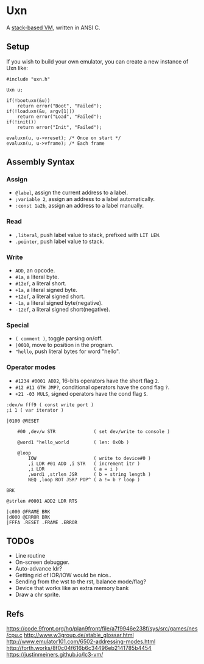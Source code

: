 # Uxn

A [stack-based VM](https://wiki.xxiivv.com/site/uxn.html), written in ANSI C.

## Setup

If you wish to build your own emulator, you can create a new instance of Uxn like:

```
#include "uxn.h"

Uxn u;

if(!bootuxn(&u))
	return error("Boot", "Failed");
if(!loaduxn(&u, argv[1]))
	return error("Load", "Failed");
if(!init())
	return error("Init", "Failed");

evaluxn(u, u->vreset); /* Once on start */
evaluxn(u, u->vframe); /* Each frame
```

## Assembly Syntax

### Assign

- `@label`, assign the current address to a label.
- `;variable 2`, assign an address to a label automatically.
- `:const 1a2b`, assign an address to a label manually.

### Read

- `,literal`, push label value to stack, prefixed with `LIT LEN`.
- `.pointer`, push label value to stack.

### Write

- `ADD`, an opcode.
- `#1a`, a literal byte.
- `#12ef`, a literal short.
- `+1a`, a literal signed byte.
- `+12ef`, a literal signed short.
- `-1a`, a literal signed byte(negative).
- `-12ef`, a literal signed short(negative).

### Special

- `( comment )`, toggle parsing on/off.
- `|0010`, move to position in the program.
- `"hello`, push literal bytes for word "hello".

### Operator modes

- `#1234 #0001 ADD2`, 16-bits operators have the short flag `2`.
- `#12 #11 GTH JMP?`, conditional operators have the cond flag `?`.
- `+21 -03 MULS`, signed operators have the cond flag `S`.

```
:dev/w fff9 ( const write port )
;i 1 ( var iterator )

|0100 @RESET

	#00 ,dev/w STR              ( set dev/write to console ) 

	@word1 "hello_world         ( len: 0x0b )

	@loop
		IOW                     ( write to device#0 )
		,i LDR #01 ADD ,i STR   ( increment itr )
		,i LDR                  ( a = i )
		,word1 ,strlen JSR      ( b = string length )
		NEQ ,loop ROT JSR? POP^ ( a != b ? loop )

BRK

@strlen #0001 ADD2 LDR RTS

|c000 @FRAME BRK 
|d000 @ERROR BRK 
|FFFA .RESET .FRAME .ERROR
```

## TODOs

- Line routine
- On-screen debugger.
- Auto-advance ldr?
- Getting rid of IOR/IOW would be nice..
- Sending from the wst to the rst, balance mode/flag?
- Device that works like an extra memory bank
- Draw a chr sprite.

## Refs

https://code.9front.org/hg/plan9front/file/a7f9946e238f/sys/src/games/nes/cpu.c
http://www.w3group.de/stable_glossar.html
http://www.emulator101.com/6502-addressing-modes.html
http://forth.works/8f0c04f616b6c34496eb2141785b4454
https://justinmeiners.github.io/lc3-vm/
